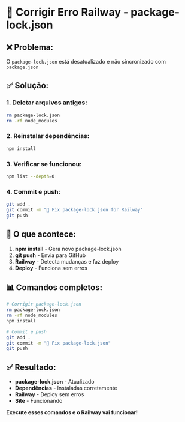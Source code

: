 # 🔧 Corrigir Erro Railway - package-lock.json

## ❌ Problema:
O `package-lock.json` está desatualizado e não sincronizado com `package.json`

## ✅ Solução:

### 1. Deletar arquivos antigos:
```bash
rm package-lock.json
rm -rf node_modules
```

### 2. Reinstalar dependências:
```bash
npm install
```

### 3. Verificar se funcionou:
```bash
npm list --depth=0
```

### 4. Commit e push:
```bash
git add .
git commit -m "🔧 Fix package-lock.json for Railway"
git push
```

## 🎯 O que acontece:

1. **npm install** - Gera novo package-lock.json
2. **git push** - Envia para GitHub
3. **Railway** - Detecta mudanças e faz deploy
4. **Deploy** - Funciona sem erros

## 📊 Comandos completos:

```bash
# Corrigir package-lock.json
rm package-lock.json
rm -rf node_modules
npm install

# Commit e push
git add .
git commit -m "🔧 Fix package-lock.json"
git push
```

## ✅ Resultado:

- **package-lock.json** - Atualizado
- **Dependências** - Instaladas corretamente
- **Railway** - Deploy sem erros
- **Site** - Funcionando

**Execute esses comandos e o Railway vai funcionar!** 